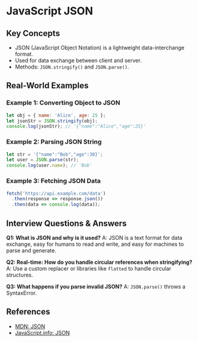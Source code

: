 # JavaScript JSON

## Key Concepts
- JSON (JavaScript Object Notation) is a lightweight data-interchange format.
- Used for data exchange between client and server.
- Methods: `JSON.stringify()` and `JSON.parse()`.

## Real-World Examples

### Example 1: Converting Object to JSON
```javascript
let obj = { name: 'Alice', age: 25 };
let jsonStr = JSON.stringify(obj);
console.log(jsonStr); // '{"name":"Alice","age":25}'
```

### Example 2: Parsing JSON String
```javascript
let str = '{"name":"Bob","age":30}';
let user = JSON.parse(str);
console.log(user.name); // 'Bob'
```

### Example 3: Fetching JSON Data
```javascript
fetch('https://api.example.com/data')
  .then(response => response.json())
  .then(data => console.log(data));
```

## Interview Questions & Answers

**Q1: What is JSON and why is it used?**
A: JSON is a text format for data exchange, easy for humans to read and write, and easy for machines to parse and generate.

**Q2: Real-time: How do you handle circular references when stringifying?**
A: Use a custom replacer or libraries like `flatted` to handle circular structures.

**Q3: What happens if you parse invalid JSON?**
A: `JSON.parse()` throws a SyntaxError.

## References
- [MDN: JSON](https://developer.mozilla.org/en-US/docs/Web/JavaScript/Reference/Global_Objects/JSON)
- [JavaScript.info: JSON](https://javascript.info/json)
